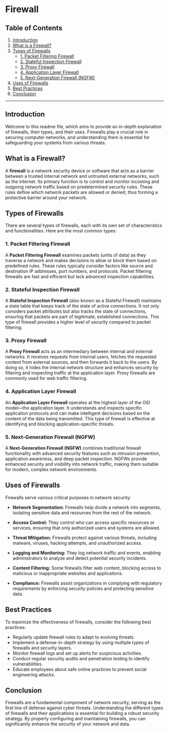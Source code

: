 # Firewall

## Table of Contents
1. [Introduction](#introduction)
2. [What is a Firewall?](#what-is-a-firewall)
3. [Types of Firewalls](#types-of-firewalls)
    - [1. Packet Filtering Firewall](#1-packet-filtering-firewall)
    - [2. Stateful Inspection Firewall](#2-stateful-inspection-firewall)
    - [3. Proxy Firewall](#3-proxy-firewall)
    - [4. Application Layer Firewall](#4-application-layer-firewall)
    - [5. Next-Generation Firewall (NGFW)](#5-next-generation-firewall-ngfw)
4. [Uses of Firewalls](#uses-of-firewalls)
5. [Best Practices](#best-practices)
6. [Conclusion](#conclusion)

---

## Introduction

Welcome to this readme file, which aims to provide an in-depth explanation of firewalls, their types, and their uses. Firewalls play a crucial role in securing computer networks, and understanding them is essential for safeguarding your systems from various threats.

## What is a Firewall?

A **firewall** is a network security device or software that acts as a barrier between a trusted internal network and untrusted external networks, such as the internet. Its primary function is to control and monitor incoming and outgoing network traffic based on predetermined security rules. These rules define which network packets are allowed or denied, thus forming a protective barrier around your network.

## Types of Firewalls

There are several types of firewalls, each with its own set of characteristics and functionalities. Here are the most common types:

### 1. Packet Filtering Firewall

A **Packet Filtering Firewall** examines packets (units of data) as they traverse a network and makes decisions to allow or block them based on predefined rules. These rules typically consider factors like source and destination IP addresses, port numbers, and protocols. Packet filtering firewalls are fast and efficient but lack advanced inspection capabilities.

### 2. Stateful Inspection Firewall

A **Stateful Inspection Firewall** (also known as a Stateful Firewall) maintains a state table that keeps track of the state of active connections. It not only considers packet attributes but also tracks the state of connections, ensuring that packets are part of legitimate, established connections. This type of firewall provides a higher level of security compared to packet filtering.

### 3. Proxy Firewall

A **Proxy Firewall** acts as an intermediary between internal and external networks. It receives requests from internal users, fetches the requested content from external sources, and then forwards it back to the users. By doing so, it hides the internal network structure and enhances security by filtering and inspecting traffic at the application layer. Proxy firewalls are commonly used for web traffic filtering.

### 4. Application Layer Firewall

An **Application Layer Firewall** operates at the highest layer of the OSI model—the application layer. It understands and inspects specific application protocols and can make intelligent decisions based on the content of the data being transmitted. This type of firewall is effective at identifying and blocking application-specific threats.

### 5. Next-Generation Firewall (NGFW)

A **Next-Generation Firewall (NGFW)** combines traditional firewall functionality with advanced security features such as intrusion prevention, application awareness, and deep packet inspection. NGFWs provide enhanced security and visibility into network traffic, making them suitable for modern, complex network environments.

## Uses of Firewalls

Firewalls serve various critical purposes in network security:

- **Network Segmentation:** Firewalls help divide a network into segments, isolating sensitive data and resources from the rest of the network.

- **Access Control:** They control who can access specific resources or services, ensuring that only authorized users and systems are allowed.

- **Threat Mitigation:** Firewalls protect against various threats, including malware, viruses, hacking attempts, and unauthorized access.

- **Logging and Monitoring:** They log network traffic and events, enabling administrators to analyze and detect potential security incidents.

- **Content Filtering:** Some firewalls filter web content, blocking access to malicious or inappropriate websites and applications.

- **Compliance:** Firewalls assist organizations in complying with regulatory requirements by enforcing security policies and protecting sensitive data.

## Best Practices

To maximize the effectiveness of firewalls, consider the following best practices:

- Regularly update firewall rules to adapt to evolving threats.
- Implement a defense-in-depth strategy by using multiple types of firewalls and security layers.
- Monitor firewall logs and set up alerts for suspicious activities.
- Conduct regular security audits and penetration testing to identify vulnerabilities.
- Educate employees about safe online practices to prevent social engineering attacks.

## Conclusion

Firewalls are a fundamental component of network security, serving as the first line of defense against cyber threats. Understanding the different types of firewalls and their applications is essential for building a robust security strategy. By properly configuring and maintaining firewalls, you can significantly enhance the security of your network and data.
